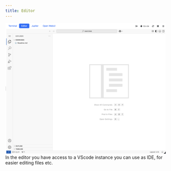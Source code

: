 ```yaml
---
title: Editor
---
```


![Editor](editor.png)
In the editor you have access to a VScode instance you can use as IDE, for easier editing files etc.
